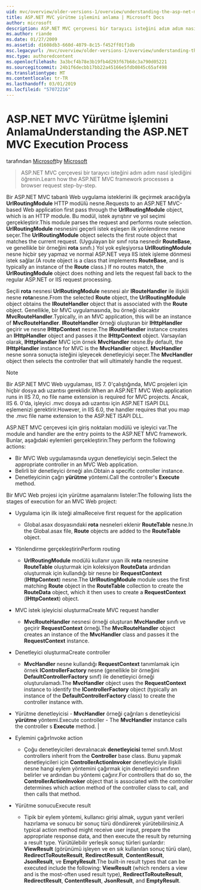 ```yaml
---
uid: mvc/overview/older-versions-1/overview/understanding-the-asp-net-mvc-execution-process
title: ASP.NET MVC yürütme işlemini anlama | Microsoft Docs
author: microsoft
description: ASP.NET MVC çerçevesi bir tarayıcı isteğini adım adım nasıl işlediğini öğrenin.
ms.author: riande
ms.date: 01/27/2009
ms.assetid: d1608db3-660d-4079-8c15-f452ff01f1db
msc.legacyurl: /mvc/overview/older-versions-1/overview/understanding-the-asp-net-mvc-execution-process
msc.type: authoredcontent
ms.openlocfilehash: 3a3bcf4b78e3b19fb4d293f67b68c3a790d05221
ms.sourcegitcommit: 24b1f6decbb17bb22a45166e5fdb0845c65af498
ms.translationtype: MT
ms.contentlocale: tr-TR
ms.lasthandoff: 03/01/2019
ms.locfileid: "57072216"
---
```

<a name="understanding-the-aspnet-mvc-execution-process"></a><span data-ttu-id="1738e-103">ASP.NET MVC Yürütme İşlemini Anlama</span><span class="sxs-lookup"><span data-stu-id="1738e-103">Understanding the ASP.NET MVC Execution Process</span></span>
====================
<span data-ttu-id="1738e-104">tarafından [Microsoft](https://github.com/microsoft)</span><span class="sxs-lookup"><span data-stu-id="1738e-104">by [Microsoft](https://github.com/microsoft)</span></span>

> <span data-ttu-id="1738e-105">ASP.NET MVC çerçevesi bir tarayıcı isteğini adım adım nasıl işlediğini öğrenin.</span><span class="sxs-lookup"><span data-stu-id="1738e-105">Learn how the ASP.NET MVC framework processes a browser request step-by-step.</span></span>


<span data-ttu-id="1738e-106">Bir ASP.NET MVC tabanlı Web uygulama isteklerini ilk geçirmek aracılığıyla **UrlRoutingModule** HTTP modülü nesne.</span><span class="sxs-lookup"><span data-stu-id="1738e-106">Requests to an ASP.NET MVC-based Web application first pass through the **UrlRoutingModule** object, which is an HTTP module.</span></span> <span data-ttu-id="1738e-107">Bu modül, istek ayrıştırır ve yol seçimi gerçekleştirir.</span><span class="sxs-lookup"><span data-stu-id="1738e-107">This module parses the request and performs route selection.</span></span> <span data-ttu-id="1738e-108">**UrlRoutingModule** nesnesini geçerli istek eşleşen ilk yönlendirme nesne seçer.</span><span class="sxs-lookup"><span data-stu-id="1738e-108">The **UrlRoutingModule** object selects the first route object that matches the current request.</span></span> <span data-ttu-id="1738e-109">(Uygulayan bir sınıf rota nesnedir **RouteBase**, ve genellikle bir örneğini **rota** sınıfı.) Yol yok eşleşiyorsa **UrlRoutingModule** nesne hiçbir şey yapmaz ve normal ASP.NET veya IIS istek işleme dönmesi istek sağlar.</span><span class="sxs-lookup"><span data-stu-id="1738e-109">(A route object is a class that implements **RouteBase**, and is typically an instance of the **Route** class.) If no routes match, the **UrlRoutingModule** object does nothing and lets the request fall back to the regular ASP.NET or IIS request processing.</span></span>

<span data-ttu-id="1738e-110">Seçili **rota** nesnesi **UrlRoutingModule** nesnesi alır **IRouteHandler** ile ilişkili nesne **rota**nesne.</span><span class="sxs-lookup"><span data-stu-id="1738e-110">From the selected **Route** object, the **UrlRoutingModule** object obtains the **IRouteHandler** object that is associated with the **Route** object.</span></span> <span data-ttu-id="1738e-111">Genellikle, bir MVC uygulamasında, bu örneği olacaktır **MvcRouteHandler**.</span><span class="sxs-lookup"><span data-stu-id="1738e-111">Typically, in an MVC application, this will be an instance of **MvcRouteHandler**.</span></span> <span data-ttu-id="1738e-112">**IRouteHandler** örneği oluşturan bir **IHttpHandler** geçirir ve nesne **IHttpContext** nesne.</span><span class="sxs-lookup"><span data-stu-id="1738e-112">The **IRouteHandler** instance creates an **IHttpHandler** object and passes it the **IHttpContext** object.</span></span> <span data-ttu-id="1738e-113">Varsayılan olarak, **IHttpHandler** MVC için örnek **MvcHandler** nesne.</span><span class="sxs-lookup"><span data-stu-id="1738e-113">By default, the **IHttpHandler** instance for MVC is the **MvcHandler** object.</span></span> <span data-ttu-id="1738e-114">**MvcHandler** nesne sonra sonuçta isteğini işleyecek denetleyiciyi seçer.</span><span class="sxs-lookup"><span data-stu-id="1738e-114">The **MvcHandler** object then selects the controller that will ultimately handle the request.</span></span>

> [!NOTE]
> <span data-ttu-id="1738e-115">Bir ASP.NET MVC Web uygulaması, IIS 7. 0'çalıştığında, MVC projeleri için hiçbir dosya adı uzantısı gereklidir.</span><span class="sxs-lookup"><span data-stu-id="1738e-115">When an ASP.NET MVC Web application runs in IIS 7.0, no file name extension is required for MVC projects.</span></span> <span data-ttu-id="1738e-116">Ancak, IIS 6. 0'da, işleyici .mvc dosya adı uzantısı için ASP.NET ISAPI DLL eşlemenizi gerektirir.</span><span class="sxs-lookup"><span data-stu-id="1738e-116">However, in IIS 6.0, the handler requires that you map the .mvc file name extension to the ASP.NET ISAPI DLL.</span></span>


<span data-ttu-id="1738e-117">ASP.NET MVC çerçevesi için giriş noktaları modülü ve işleyici var.</span><span class="sxs-lookup"><span data-stu-id="1738e-117">The module and handler are the entry points to the ASP.NET MVC framework.</span></span> <span data-ttu-id="1738e-118">Bunlar, aşağıdaki eylemleri gerçekleştirin:</span><span class="sxs-lookup"><span data-stu-id="1738e-118">They perform the following actions:</span></span>

- <span data-ttu-id="1738e-119">Bir MVC Web uygulamasında uygun denetleyiciyi seçin.</span><span class="sxs-lookup"><span data-stu-id="1738e-119">Select the appropriate controller in an MVC Web application.</span></span>
- <span data-ttu-id="1738e-120">Belirli bir denetleyici örneği alın.</span><span class="sxs-lookup"><span data-stu-id="1738e-120">Obtain a specific controller instance.</span></span>
- <span data-ttu-id="1738e-121">Denetleyicinin çağrı **yürütme** yöntemi.</span><span class="sxs-lookup"><span data-stu-id="1738e-121">Call the controller's **Execute** method.</span></span>

<span data-ttu-id="1738e-122">Bir MVC Web projesi için yürütme aşamalarını listeler:</span><span class="sxs-lookup"><span data-stu-id="1738e-122">The following lists the stages of execution for an MVC Web project:</span></span>

- <span data-ttu-id="1738e-123">Uygulama için ilk isteği alma</span><span class="sxs-lookup"><span data-stu-id="1738e-123">Receive first request for the application</span></span> 

    - <span data-ttu-id="1738e-124">Global.asax dosyasındaki **rota** nesneleri eklenir **RouteTable** nesne.</span><span class="sxs-lookup"><span data-stu-id="1738e-124">In the Global.asax file, **Route** objects are added to the **RouteTable** object.</span></span>
- <span data-ttu-id="1738e-125">Yönlendirme gerçekleştirin</span><span class="sxs-lookup"><span data-stu-id="1738e-125">Perform routing</span></span> 

    - <span data-ttu-id="1738e-126">**UrlRoutingModule** modülü kullanır uyan ilk **rota** nesnesine **RouteTable** oluşturmak için koleksiyon **RouteData** ardından oluşturmak için kullandığı bir nesne bir **RequestContext** (**IHttpContext**) nesne.</span><span class="sxs-lookup"><span data-stu-id="1738e-126">The **UrlRoutingModule** module uses the first matching **Route** object in the **RouteTable** collection to create the **RouteData** object, which it then uses to create a **RequestContext** (**IHttpContext**) object.</span></span>
- <span data-ttu-id="1738e-127">MVC istek işleyicisi oluşturma</span><span class="sxs-lookup"><span data-stu-id="1738e-127">Create MVC request handler</span></span> 

    - <span data-ttu-id="1738e-128">**MvcRouteHandler** nesnesi örneği oluşturan **MvcHandler** sınıfı ve geçirir **RequestContext** örneği.</span><span class="sxs-lookup"><span data-stu-id="1738e-128">The **MvcRouteHandler** object creates an instance of the **MvcHandler** class and passes it the **RequestContext** instance.</span></span>
- <span data-ttu-id="1738e-129">Denetleyici oluşturma</span><span class="sxs-lookup"><span data-stu-id="1738e-129">Create controller</span></span> 

    - <span data-ttu-id="1738e-130">**MvcHandler** nesne kullandığı **RequestContext** tanımlamak için örnek **IControllerFactory** nesne (genellikle bir örneğini  **DefaultControllerFactory** sınıf) ile denetleyici örneği oluşturulamadı.</span><span class="sxs-lookup"><span data-stu-id="1738e-130">The **MvcHandler** object uses the **RequestContext** instance to identify the **IControllerFactory** object (typically an instance of the **DefaultControllerFactory** class) to create the controller instance with.</span></span>
- <span data-ttu-id="1738e-131">Yürütme denetleyicisi - **MvcHandler** örneği çağrıları s denetleyicisi **yürütme** yöntemi.</span><span class="sxs-lookup"><span data-stu-id="1738e-131">Execute controller - The **MvcHandler** instance calls the controller s **Execute** method.</span></span> |
- <span data-ttu-id="1738e-132">Eylemini çağır</span><span class="sxs-lookup"><span data-stu-id="1738e-132">Invoke action</span></span> 

    - <span data-ttu-id="1738e-133">Çoğu denetleyicileri devralınacak **denetleyicisi** temel sınıfı.</span><span class="sxs-lookup"><span data-stu-id="1738e-133">Most controllers inherit from the **Controller** base class.</span></span> <span data-ttu-id="1738e-134">Bunu yapmak denetleyicileri için **ControllerActionInvoker** denetleyiciyle ilişkili nesne hangi eylem yöntemini çağırmak için denetleyici sınıfının belirler ve ardından bu yöntemi çağırır.</span><span class="sxs-lookup"><span data-stu-id="1738e-134">For controllers that do so, the **ControllerActionInvoker** object that is associated with the controller determines which action method of the controller class to call, and then calls that method.</span></span>
- <span data-ttu-id="1738e-135">Yürütme sonucu</span><span class="sxs-lookup"><span data-stu-id="1738e-135">Execute result</span></span> 

    - <span data-ttu-id="1738e-136">Tipik bir eylem yöntemi, kullanıcı girişi almak, uygun yanıt verileri hazırlama ve sonucu bir sonuç türü döndürerek yürütebilirsiniz.</span><span class="sxs-lookup"><span data-stu-id="1738e-136">A typical action method might receive user input, prepare the appropriate response data, and then execute the result by returning a result type.</span></span> <span data-ttu-id="1738e-137">Yürütülebilir yerleşik sonuç türleri şunlardır: **ViewResult** (görünümü işleyen ve en sık kullanılan sonuç türü olan), **RedirectToRouteResult**, **RedirectResult**, **ContentResult**,  **JsonResult**, ve **EmptyResult**.</span><span class="sxs-lookup"><span data-stu-id="1738e-137">The built-in result types that can be executed include the following: **ViewResult** (which renders a view and is the most-often used result type), **RedirectToRouteResult**, **RedirectResult**, **ContentResult**, **JsonResult**, and **EmptyResult**.</span></span>
